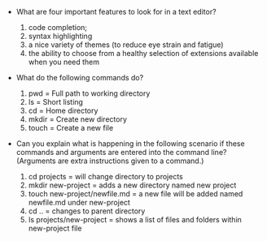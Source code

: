 * What are four important features to look for in a text editor?

  1. code completion; 
  2. syntax highlighting
  3. a nice variety of themes (to reduce eye strain and
fatigue)
  4. the ability to choose from a healthy selection of
extensions available when you need them

* What do the following commands do?
  1. pwd = Full path to working directory
  2. ls = Short listing
  3. cd = Home directory
  4. mkdir = Create new directory
  5. touch = Create a new file
* Can you explain what is happening in the following scenario if these commands and arguments are entered into the command line? (Arguments are extra instructions given to a command.)
  1. cd projects = will change directory to projects
  2. mkdir new-project = adds a new directory named new project
  3. touch new-project/newfile.md = a new file will be added named newfile.md under new-project
  4. cd .. = changes to parent directory
  5. ls projects/new-project = shows a list of files and folders within new-project file
